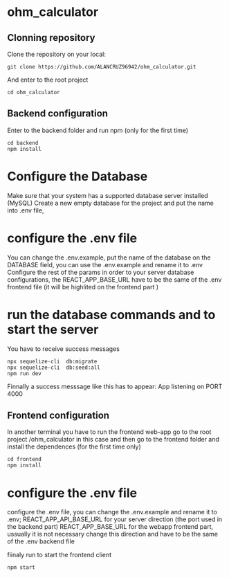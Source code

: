 # ohm_calculator
## Clonning repository
Clone the repository on your local:
```
git clone https://github.com/ALANCRUZ96942/ohm_calculator.git
```
And enter to the root project
``` 
cd ohm_calculator
```
## Backend configuration
Enter to the backend folder and run npm (only for the first time)
``` 
cd backend
npm install
```
# Configure the Database
Make sure that your system has a supported database server installed (MySQL)
Create a new empty database for the project and put the name into .env file,
# configure the .env file 
You can change the .env.example, put the name of the database on the DATABASE field, you can use the .env.example and rename it to .env
Configure the rest of the params in order to your server database configurations,
the REACT_APP_BASE_URL have to be the same of the .env frontend file (it will be highlited on the frontend part )

# run the database commands and to start the server
You have to receive success messages
```
npx sequelize-cli  db:migrate
npx sequelize-cli  db:seed:all
npm run dev
```
Finnally a success messsage like this has to appear:
App listening on PORT 4000

## Frontend configuration
In another terminal you have to run the frontend web-app
go to the root project /ohm_calculator in this case and
then go to the frontend folder and install the dependences (for the first time only)
```
cd frontend
npm install 
```
# configure the .env file 
configure the .env file, you can change the .env.example and rename it to .env;
REACT_APP_API_BASE_URL for your server direction (the port used in the backend part)
REACT_APP_BASE_URL for the webapp frontend part, ussually it is not necessary change this direction and 
have to be the same of the .env backend file

fiinaly run to start the frontend client
```
npm start 
```

